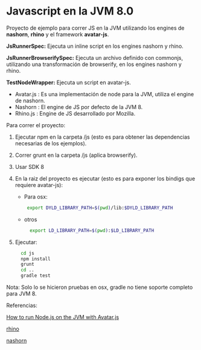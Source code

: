 # Javascript en la JVM 8.0

Proyecto de ejemplo para correr JS en la JVM utilizando los engines de **nashorn**, **rhino** y el framework **avatar-js**.


 **JsRunnerSpec:** Ejecuta un inline script en los engines nashorn y rhino.

 **JsRunnerBrowserifySpec:** Ejecuta un archivo definido con commonjs, utilizando una transformación de browserify,
 en los engines nashorn y rhino.

 **TestNodeWrapper:** Ejecuta un script en avatar-js.



* Avatar.js  : Es una implementación de node para la JVM, utiliza el engine de nashorn.
* Nashorn    : El engine de JS por defecto de la JVM 8.
* Rhino.js   : Engine de JS desarrollado por Mozilla.

Para correr el proyecto:

1. Ejecutar npm en la carpeta /js (esto es para obtener las dependencias necesarias de los ejemplos).
4. Correr grunt en la carpeta /js (aplica browserify).
2. Usar SDK 8
3. En la raiz del proyecto es ejecutar (esto es para exponer los bindigs que requiere avatar-js):
    * Para osx:
       ```bash
        export DYLD_LIBRARY_PATH=$(pwd)/lib:$DYLD_LIBRARY_PATH
       ```

    * otros
      ```bash
        export LD_LIBRARY_PATH=$(pwd):$LD_LIBRARY_PATH
      ```

4. Ejecutar:

    ```bash
      cd js
      npm install
      grunt
      cd ..
      gradle test
    ```


Nota: Solo lo se hicieron pruebas en osx, gradle no tiene soporte completo para JVM 8.

Referencias:

[How to run Node.js on the JVM with Avatar.js](http://strongloop.com/strongblog/how-to-run-node-js-on-the-jvm-with-avatar-js-and-loopback/)

[rhino](https://github.com/mozilla/rhino)

[nashorn](http://openjdk.java.net/projects/nashorn/)


